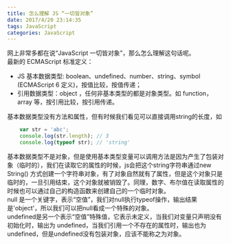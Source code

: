 ```yaml
---
title: 怎么理解 JS “一切皆对象”
date: 2017/4/20 23:14:35
tags: JavaScript
categories: JavaScript
---
```


网上非常多都在说“JavaScript 一切皆对象”，那么怎么理解这句话呢。  
最新的 ECMAScript 标准定义：

* JS 基本数据类型:  boolean、undefined、number、string、symbol (ECMAScript 6 定义)，按值比较，按值传递；
* 引用数据类型：object ，任何非基本类型的都是对象类型。如 function，array 等，按引用比较，按引用传递。

<!-- more -->

基本数据类型没有方法和属性，但有时候我们看见可以直接调用string的长度，如

```js
    var str = 'abc';
    console.log(str.length); // 3
    console.log(typeof str); // 'string'
```

基本数据类型不是对象，但是使用基本类型变量可以调用方法是因为产生了包装对象（临时的），我们在读取它的属性的时候，js会把这个string字符串通过new
String()
方式创建一个字符串对象，有了对象自然就有了属性，但是这个对象只是临时的，一旦引用结束，这个对象就被销毁了。同理，数字、布尔值在读取属性的时候也可以通过自己的构造函数来创建自己的一个临时对象。  
null 是一个关键字，表示“空值”，我们对null执行typeof操作，输出结果是'object'，所以我们可以把null看成一个特殊的对象。  
undefined是另一个表示“空值”特殊值，它表示未定义，当我们对变量只声明没有初始化时，输出为 undefined，当我们引用一个不存在的属性时，输出也为
undefined，但是undefined没有包装对象，应该不能称之为对象。